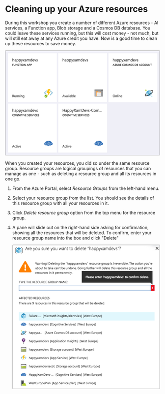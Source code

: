 # Cleaning up your Azure resources

During this workshop you create a number of different Azure resources - AI services, a Function app, Blob storage and a Cosmos DB database. You could leave these services running, but this will cost money - not much, but will still eat away at any Azure credit you have. Now is a good time to clean up these resources to save money.

![All the resources you created in this workshop](../Images/PortalAllResources.png)

When you created your resources, you did so under the same resource group. Resource groups are logical groupings of resources that you can manage as one - such as deleting a resource group and all its resources in one go.

1. From the Azure Portal, select _Resource Groups_ from the left-hand menu.
2. Select your resource group from the list. You should see the details of this resource group with all your resources in it.
3. Click _Delete resource group_ option from the top menu for the resource group.
4. A pane will slide out on the right-hand side asking for confirmation, showing all the resources that will be deleted. To confirm, enter your resource group name into the box and click "Delete"

    ![The delete resource group confirmation pane](../Images/PortalDeleteResourceGroup.png)